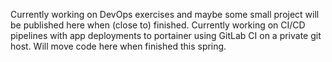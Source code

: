 Currently working on DevOps exercises and maybe some small project will be published here when (close to) finished.
Currently working on CI/CD pipelines with app deployments to portainer using GitLab CI on a private git host. Will move code here when finished this spring.
